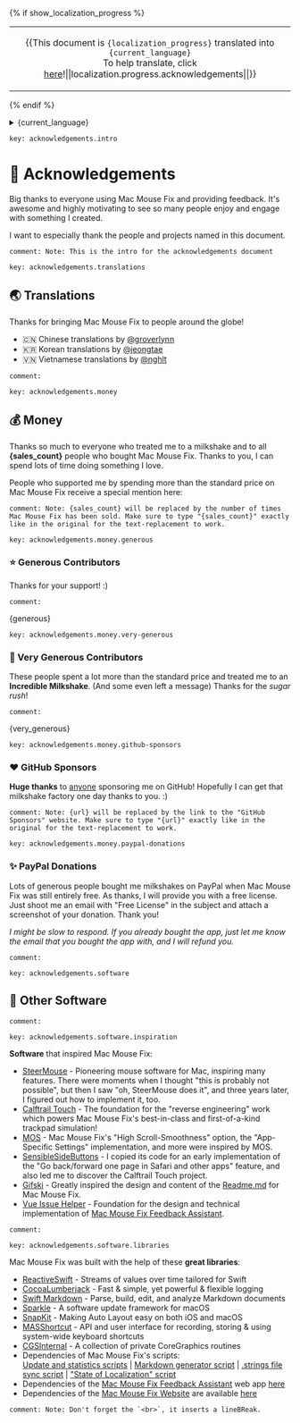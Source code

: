 
<!-- ||| Localization Progress ||| -->

{% if show_localization_progress %}
<table align="center"><td align="center">
<!-- Note: Having an empty line after <td> lets us use md syntax inside the HTML block! -->

{{This document is `{localization_progress}` translated into `{current_language}`<br>To help translate, click [here](https://github.com/noah-nuebling/mac-mouse-fix/discussions/731)!||localization.progress.acknowledgements||}}</td></table>
{% endif %}

<details>
  <summary>󠁧󠁿{current_language}</summary>
  
{language_list}
  {{[Help translate Mac Mouse Fix to different languages!](https://github.com/noah-nuebling/mac-mouse-fix/discussions/731)||localization.translate-prompt.acknowledgements||}}
</details>

```
key: acknowledgements.intro
```
# 🙌 Acknowledgements

Big thanks to everyone using Mac Mouse Fix and providing feedback. It's awesome and highly motivating to see so many people enjoy and engage with something I created.

I want to especially thank the people and projects named in this document.
```
comment: Note: This is the intro for the acknowledgements document
```

<a name="translations"></a> 
```
key: acknowledgements.translations
```
## 🌏 Translations

Thanks for bringing Mac Mouse Fix to people around the globe!

- 🇨🇳 Chinese translations by [@groverlynn](https://github.com/groverlynn)
- 🇰🇷 Korean translations by [@jeongtae](https://github.com/jeongtae)
- 🇻🇳 Vietnamese translations by [@nghlt](https://github.com/nghlt)
```
comment:
```

<!-- 
  Old stuff from Money section:

  Thanks so much to everyone who bought me a milkshake and to all {sales_count} people who bought Mac Mouse Fix! Ya'll are the bomb. Thanks to you I can spend lots of time on sth I love doing.
  You make me me feel like there are many generous people out there who appreciate the app and want to support it, and thanks to you, I can spend more time on something I love doing. 
-->

<a name="money"></a> 
```
key: acknowledgements.money
```
## 💰 Money

Thanks so much to everyone who treated me to a milkshake and to all **{sales_count}** people who bought Mac Mouse Fix.
Thanks to you, I can spend lots of time doing something I love. 

People who supported me by spending more than the standard price on Mac Mouse Fix receive a special mention here:
```
comment: Note: {sales_count} will be replaced by the number of times Mac Mouse Fix has been sold. Make sure to type "{sales_count}" exactly like in the original for the text-replacement to work.
```

<a name="generous-contributors"></a> 
```
key: acknowledgements.money.generous
```
### ⭐️ Generous Contributors

Thanks for your support! :)
```
comment:
```

{generous}

<a name="very-generous-contributors"></a> 
```
key: acknowledgements.money.very-generous
```
### 🚀 Very Generous Contributors

These people spent a lot more than the standard price and treated me to an **Incredible Milkshake**. (And some even left a message) Thanks for the *sugar rush*!
```
comment:
```

{very_generous}

<a name="github-sponsors"></a> 
```
key: acknowledgements.money.github-sponsors
```
### ❤️ GitHub Sponsors

**Huge thanks** to [anyone](https://github.com/sponsors/noah-nuebling#sponsors) sponsoring me on GitHub! Hopefully I can get that milkshake factory one day thanks to you. :)
```
comment: Note: {url} will be replaced by the link to the "GitHub Sponsors" website. Make sure to type "{url}" exactly like in the original for the text-replacement to work.
```

<a name="paypal-donations"></a> 
```
key: acknowledgements.money.paypal-donations
```
### ✨ PayPal Donations

Lots of generous people bought me milkshakes on PayPal when Mac Mouse Fix was still entirely free. As thanks, I will provide you with a free license. Just shoot me an email with "Free License" in the subject and attach a screenshot of your donation. Thank you!

*I might be slow to respond. If you already bought the app, just let me know the email that you bought the app with, and I will refund you.*
```
comment:
```
<!-- It's truly incredibly helpful to have some predictable monthly income. -->

<a name="other-software"></a> 
```
key: acknowledgements.software
```
## 👾 Other Software
```
comment:
```

```
key: acknowledgements.software.inspiration
```
**Software** that inspired Mac Mouse Fix:

- [SteerMouse](https://plentycom.jp/en/steermouse/index.html) - Pioneering mouse software for Mac, inspiring many features. There were moments when I thought "this is probably not possible", but then I saw "oh, SteerMouse does it", and three years later, I figured out how to implement it, too.
- [Calftrail Touch](https://github.com/calftrail/Touch) - The foundation for the "reverse engineering" work which powers Mac Mouse Fix's best-in-class and first-of-a-kind trackpad simulation!
- [MOS](https://mos.caldis.me/) - Mac Mouse Fix's "High Scroll-Smoothness" option, the "App-Specific Settings" implementation, and more were inspired by MOS.
- [SensibleSideButtons](https://github.com/archagon/sensible-side-buttons) - I copied its code for an early implementation of the "Go back/forward one page in Safari and other apps" feature, and also led me to discover the Calftrail Touch project.
- [Gifski](https://github.com/sindresorhus/Gifski) - Greatly inspired the design and content of the [Readme.md]({language_root}Readme.md) for Mac Mouse Fix.
- [Vue Issue Helper](https://new-issue.vuejs.org/) - Foundation for the design and technical implementation of [Mac Mouse Fix Feedback Assistant](https://noah-nuebling.github.io/mac-mouse-fix-feedback-assistant/).
```
comment:
```

```
key: acknowledgements.software.libraries
```
Mac Mouse Fix was built with the help of these **great libraries**:

- [ReactiveSwift](https://github.com/ReactiveCocoa/ReactiveSwift) - Streams of values over time tailored for Swift
- [CocoaLumberjack](https://github.com/CocoaLumberjack/CocoaLumberjack) - Fast & simple, yet powerful & flexible logging
- [Swift Markdown](https://github.com/apple/swift-markdown) - Parse, build, edit, and analyze Markdown documents
- [Sparkle](https://github.com/sparkle-project/Sparkle) - A software update framework for macOS
- [SnapKit](https://github.com/SnapKit/SnapKit) - Making Auto Layout easy on both iOS and macOS
- [MASShortcut](https://github.com/shpakovski/MASShortcut) - API and user interface for recording, storing & using system-wide keyboard shortcuts
- [CGSInternal](https://github.com/NUIKit/CGSInternal) - A collection of private CoreGraphics routines
- Dependencies of Mac Mouse Fix's scripts:<br>
  [Update and statistics scripts](https://github.com/noah-nuebling/mac-mouse-fix/blob/update-feed/requirements.txt) | [Markdown generator script]({repo_root}Markdown/Code/python_requirements.txt) | [.strings file sync script]({repo_root}Localization/Code/UpdateStrings/requirements.txt) | ["State of Localization" script]({repo_root}Localization/Code/StateOfLocalization/requirements.txt)
- Dependencies of the [Mac Mouse Fix Feedback Assistant](https://noah-nuebling.github.io/mac-mouse-fix-feedback-assistant/) web app [here](https://github.com/noah-nuebling/mac-mouse-fix-feedback-assistant/blob/master/package.json)
- Dependencies of the [Mac Mouse Fix Website](https://macmousefix.com/) are available [here](https://github.com/noah-nuebling/mac-mouse-fix-website/blob/main/package.json)
```
comment: Note: Don't forget the `<br>`, it inserts a lineBReak.
```

<!-- ^^^ Note: The double space after <br> is not necessary for the formatting to work here, so we don't have to tell localizers.
          (If you use actual linebreaks instead of <br> I think it is sometimes necessary.) -->

<!--

  vvv Unused stuff and notes vvv.

  TODO: Once we overhaul the website: add inspirations and libraries of the website here
  NOTE: Should I name pastebin too? And Gumroad API? - ANSWER: No, APIs don't really fit here I think. No good reason why. Maybe just lazyness.

  NOTE: Should I add my personal developments tools I used to the software section? - Xcode, VSCode, GitHub, iTerm2, fish shell, z clt, maybe more...
  NOTE: We're not including the "outstandingly helpful feedback" section. It's kinda weird and there is no concrete thing that they did which is now part of MMF. 
        If ppl make pull requests with significant contributions, then we should mention them somewhere.


[BartyCrouch](https://github.com/FlineDev/BartyCrouch) - Keep translation files in sync with source code and Interface Builder files 


  ## ☺️ Outstandingly Helpful Feedback
  
  __People__ that inspired Mac Mouse Fix:
  
  - @DrJume for teaching me about debouncing and inspiring the UI for entering and displaying keyboard modifiers on the scroll tab
  - German guy for inspiring the tab-based layout in MMF 3
  - Guy who made an alternative app icon
  - Guy who helped tune the fast scrolling in that pull request
  - [SmoothMouse](https://smoothmouse.com/) - It's creator [Dae](https://dae.me/) answered some important questions for me about Pointer Speed in macOS.
  
  - So many others I can't think of right now. Thanks to everybody else who shared their thoughts!
  
  -->
